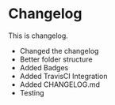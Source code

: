 # Changelog

This is changelog.

- Changed the changelog
- Better folder structure
- Added Badges
- Added TravisCI Integration
- Added CHANGELOG.md
- Testing
